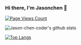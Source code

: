 ### Hi there, I'm Jasonchen 👋

[![Page Views Count](https://badges.toozhao.com/badges/01F48RT1JGJPES95GK8TMAVR6G/green.svg)](https://badges.toozhao.com/stats/01F48RT1JGJPES95GK8TMAVR6G "Get your own page views count badge on badges.toozhao.com")

![Jason-chen-coder's github stats](https://github-readme-stats.vercel.app/api?username=Jason-chen-coder&show_icons=true&theme=vue)

[![Top Langs](https://github-readme-stats.vercel.app/api/top-langs/?username=Jason-chen-coder)](https://github.com/anuraghazra/github-readme-stats)


<!--
**Jason-chen-coder/Jason-chen-coder** is a ✨ _special_ ✨ repository because its `README.md` (this file) appears on your GitHub profile.

Here are some ideas to get you started:

- 🔭 I’m currently working on ...
- 🌱 I’m currently learning ...
- 👯 I’m looking to collaborate on ...
- 🤔 I’m looking for help with ...
- 💬 Ask me about ...
- 📫 How to reach me: ...
- 😄 Pronouns: ...
- ⚡ Fun fact: ...
-->
